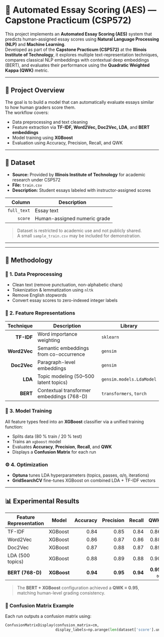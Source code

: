 ﻿# 🧠 Automated Essay Scoring (AES) — Capstone Practicum (CSP572)

This project implements an **Automated Essay Scoring (AES)** system that predicts human-assigned essay scores using **Natural Language Processing (NLP)** and **Machine Learning**.  
Developed as part of the **Capstone Practicum (CSP572)** at the **Illinois Institute of Technology**, it explores multiple text-representation techniques, compares classical NLP embeddings with contextual deep embeddings (BERT), and evaluates their performance using the **Quadratic Weighted Kappa (QWK)** metric.

---

## 🚀 Project Overview

The goal is to build a model that can automatically evaluate essays similar to how human graders score them.  
The workflow covers:
- Data preprocessing and text cleaning  
- Feature extraction via **TF-IDF, Word2Vec, Doc2Vec, LDA**, and **BERT embeddings**  
- Model training using **XGBoost**  
- Evaluation using Accuracy, Precision, Recall, and QWK  

---

## 🧩 Dataset

- **Source:** Provided by **Illinois Institute of Technology** for academic research under CSP572  
- **File:** `train.csv`  
- **Description:** Student essays labeled with instructor-assigned scores  

| Column     | Description                 |
|-----------:|-----------------------------|
| `full_text`| Essay text                  |
| `score`    | Human-assigned numeric grade|

> Dataset is restricted to academic use and not publicly shared.  
> A small `sample_train.csv` may be included for demonstration.

---

---

## 🧠 Methodology

### 🧹 1. Data Preprocessing
- Clean text (remove punctuation, non-alphabetic chars)
- Tokenization & lemmatization using `nltk`
- Remove English stopwords
- Convert essay scores to zero-indexed integer labels

### 🔢 2. Feature Representations

| Technique | Description                              | Library                          |
|----------:|------------------------------------------|----------------------------------|
| **TF-IDF**| Word importance weighting                 | `sklearn`                        |
| **Word2Vec** | Semantic embeddings from co-occurrence | `gensim`                         |
| **Doc2Vec** | Paragraph-level embeddings              | `gensim`                         |
| **LDA**     | Topic modeling (50–500 latent topics)   | `gensim.models.LdaModel`         |
| **BERT**    | Contextual transformer embeddings (768-D)| `transformers`, `torch`          |

### 🤖 3. Model Training
All feature types feed into an **XGBoost** classifier via a unified training function:
- Splits data (80 % train / 20 % test)  
- Trains an `xgboost` model  
- Evaluates **Accuracy**, **Precision**, **Recall**, and **QWK**  
- Displays a **Confusion Matrix** for each run

### ⚙️ 4. Optimization
- **Optuna** tunes LDA hyperparameters (topics, passes, α/η, iterations)
- **GridSearchCV** fine-tunes XGBoost on combined LDA + TF-IDF vectors

---

## 📊 Experimental Results

| Feature Representation | Model      | Accuracy | Precision | Recall | QWK  |
|------------------------|------------|---------:|----------:|-------:|-----:|
| TF-IDF                 | XGBoost    | 0.84     | 0.85      | 0.84   | 0.86 |
| Word2Vec               | XGBoost    | 0.86     | 0.87      | 0.86   | 0.88 |
| Doc2Vec                | XGBoost    | 0.87     | 0.88      | 0.87   | 0.89 |
| LDA (500 topics)       | XGBoost    | 0.88     | 0.89      | 0.88   | 0.90 |
| **BERT (768-D)**       | **XGBoost**| **0.94** | **0.95**  | **0.94** | **0.95 ✅** |

> The **BERT + XGBoost** configuration achieved a **QWK = 0.95**, matching human-level grading consistency.

### 🧩 Confusion Matrix Example
Each run outputs a confusion matrix using:
```python
ConfusionMatrixDisplay(confusion_matrix=cm,
                       display_labels=np.arange(len(dataset['score'].unique()))).plot()
